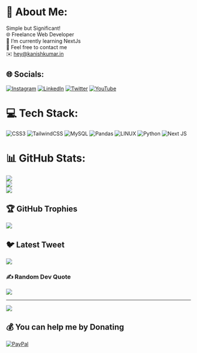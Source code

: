 # 💫 About Me:
Simple but Significant!<br>🌐 Freelance Web Developer<br>🌱 I’m currently learning NextJs<br>💬 Feel free to contact me<br>✉️ hey@kanishkumar.in


## 🌐 Socials:
[![Instagram](https://img.shields.io/badge/Instagram-%23E4405F.svg?logo=Instagram&logoColor=white)](https://instagram.com/Kanishkumar_11) [![LinkedIn](https://img.shields.io/badge/LinkedIn-%230077B5.svg?logo=linkedin&logoColor=white)](https://linkedin.com/in/Kanishkumar11) [![Twitter](https://img.shields.io/badge/Twitter-%231DA1F2.svg?logo=Twitter&logoColor=white)](https://twitter.com/Kanishkumar_11) [![YouTube](https://img.shields.io/badge/YouTube-%23FF0000.svg?logo=YouTube&logoColor=white)](https://youtube.com/@@kanishkumar) 

# 💻 Tech Stack:
![CSS3](https://img.shields.io/badge/css3-%231572B6.svg?style=for-the-badge&logo=css3&logoColor=white) ![TailwindCSS](https://img.shields.io/badge/tailwindcss-%2338B2AC.svg?style=for-the-badge&logo=tailwind-css&logoColor=white) ![MySQL](https://img.shields.io/badge/mysql-%2300f.svg?style=for-the-badge&logo=mysql&logoColor=white) ![Pandas](https://img.shields.io/badge/pandas-%23150458.svg?style=for-the-badge&logo=pandas&logoColor=white) ![LINUX](https://img.shields.io/badge/Linux-FCC624?style=for-the-badge&logo=linux&logoColor=black) ![Python](https://img.shields.io/badge/python-3670A0?style=for-the-badge&logo=python&logoColor=ffdd54) ![Next JS](https://img.shields.io/badge/Next-black?style=for-the-badge&logo=next.js&logoColor=white)
# 📊 GitHub Stats:
![](https://github-readme-stats.vercel.app/api?username=Kanishkumar11&theme=vision-friendly-dark&hide_border=false&include_all_commits=false&count_private=false)<br/>
![](https://github-readme-streak-stats.herokuapp.com/?user=Kanishkumar11&theme=vision-friendly-dark&hide_border=false)<br/>
![](https://github-readme-stats.vercel.app/api/top-langs/?username=Kanishkumar11&theme=vision-friendly-dark&hide_border=false&include_all_commits=false&count_private=false&layout=compact)

## 🏆 GitHub Trophies
![](https://github-profile-trophy.vercel.app/?username=Kanishkumar11&theme=onedark&no-frame=true&no-bg=false&margin-w=4)

## 🐦 Latest Tweet
[![](https://gtce.itsvg.in/api?username=Kanishkumar_11)](https://github.com/VishwaGauravIn/github-twitter-card-embed)

### ✍️ Random Dev Quote
![](https://quotes-github-readme.vercel.app/api?type=horizontal&theme=radical)

---
[![](https://visitcount.itsvg.in/api?id=Kanishkumar11&icon=0&color=0)](https://visitcount.itsvg.in)

  ## 💰 You can help me by Donating
  [![PayPal](https://img.shields.io/badge/PayPal-00457C?style=for-the-badge&logo=paypal&logoColor=white)](https://paypal.me/Kanishkumar11) 

  
<!-- Proudly created with GPRM ( https://gprm.itsvg.in ) -->
